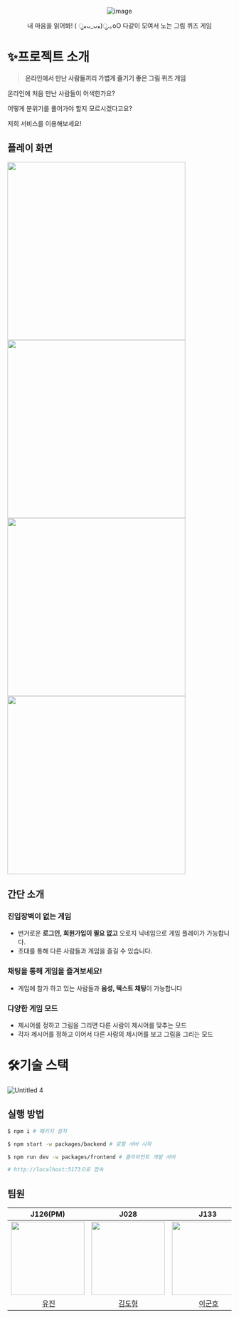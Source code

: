 <div align="center">

![image](https://user-images.githubusercontent.com/96206089/206539232-e54509b9-7099-4dcb-a73f-ac591fd75e36.png)

내 마음을 읽어봐! ( ु⁎ᴗ_ᴗ⁎)ु.｡oO 다같이 모여서 노는 그림 퀴즈 게임
</div>


# ✨프로젝트 소개

> **온라인에서 만난 사람들끼리 가볍게 즐기기 좋은 그림 퀴즈 게임**
> 

온라인에 처음 만난 사람들이 어색한가요?

어떻게 분위기를 풀어가야 할지 모르시겠다고요?

저희 서비스를 이용해보세요!

## 플레이 화면

<div>

<img width="400" src="https://user-images.githubusercontent.com/96206089/205789363-7c390dde-d505-4b18-abc0-4ec093a52198.png">
<img width="400" src="https://user-images.githubusercontent.com/96206089/205789415-fcba9cc9-a221-4c3b-9e4c-ca9ed66ac498.png">
<img width="400" src="https://user-images.githubusercontent.com/96206089/205789437-637a8fec-f679-4909-9b2c-7672f9354792.png">
<img width="400" src="https://user-images.githubusercontent.com/96206089/205789469-d00860c6-f047-4e7f-a033-82f59cc3d803.png">

</div>

## 간단 소개


### 진입장벽이 없는 게임

- 번거로운 **로그인, 회원가입이 필요 없고** 오로지 닉네임으로 게임 플레이가 가능합니다.
- 초대를 통해 다른 사람들과 게임을 즐길 수 있습니다.

### 채팅을 통해 게임을 즐겨보세요!

- 게임에 참가 하고 있는 사람들과 **음성, 텍스트 채팅**이 가능합니다

### 다양한 게임 모드

- 제시어를 정하고 그림을 그리면 다른 사람이 제시어를 맞추는 모드
- 각자 제시어를 정하고 이어서 다른 사람의 제시어를 보고 그림을 그리는 모드

# 🛠️기술 스택

![Untitled 4](https://user-images.githubusercontent.com/80938577/205789535-b599348d-301b-4525-81bd-42fb88e02630.png)


## 실행 방법

```bash
$ npm i # 패키지 설치

$ npm start -w packages/backend # 로컬 서버 시작

$ npm run dev -w packages/frontend # 클라이언트 개발 서버

# http://localhost:5173으로 접속

```

## 팀원

J126(PM) | J028 | J133 | J222
:--: | :--: | :--: | :--:
<img src="https://user-images.githubusercontent.com/58547919/200453110-74f21d43-49d5-46d7-bc12-c61719fa56c2.jpg" width="165" height="165"> | <img src="https://user-images.githubusercontent.com/58547919/200453873-f7e4a8de-c2de-457f-8d5e-dbfa36c15d02.png" width="165" height="165"> | <img src="https://user-images.githubusercontent.com/58547919/200453183-712d7085-4aff-4d41-a71f-b4800fd10cab.jpg" width="165" height="165"> | <img src="https://user-images.githubusercontent.com/58547919/200454027-54ef3480-d774-470c-ad0c-4383ef326037.png" width="165" height="165" >
 [유진](https://github.com/jjiny0716) | [김도형](https://github.com/m4nd4r1n) | [이군호](https://github.com/youhavetopay) | [김현호](https://github.com/spaff13)
